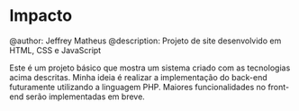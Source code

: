 # Impacto
@author: Jeffrey Matheus
@description: Projeto de site desenvolvido em HTML, CSS e JavaScript

Este é um projeto básico que mostra um sistema criado com as tecnologias acima descritas.
Minha ideia é realizar a implementação do back-end futuramente utilizando a linguagem PHP.
Maiores funcionalidades no front-end serão implementadas em breve.

